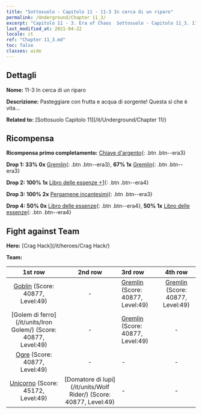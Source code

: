 ```yaml
---
title: "Sottosuolo - Capitolo 11 - 11-3 In cerca di un riparo"
permalink: /Underground/Chapter 11_3/
excerpt: "Capitolo 11 - 3. Era of Chaos  Sottosuolo - Capitolo 11_3. 11-3 In cerca di un riparo"
last_modified_at: 2021-04-22
locale: it
ref: "Chapter 11_3.md"
toc: false
classes: wide
---
```


## Dettagli

 **Nome:** 11-3 In cerca di un riparo

 **Descrizione:** Pasteggiare con frutta e acqua di sorgente! Questa sì che è vita...

 **Related to:** [Sottosuolo Capitolo 11](/it/Underground/Chapter 11/)

## Ricompensa

 **Ricompensa primo completamento:** [Chiave d'argento](/ItemsIT/con_693/){: .btn .btn--era3}

 **Drop 1:** **33% 0x** [Gremlin](/ItemsIT/unt_235/){: .btn .btn--era3}, **67% 1x** [Gremlin](/ItemsIT/unt_235/){: .btn .btn--era3}

 **Drop 2:** **100% 1x** [Libro delle essenze +1](/ItemsIT/mat_46/){: .btn .btn--era4}

 **Drop 3:** **100% 2x** [Pergamene incantesimi](/ItemsIT/con_694/){: .btn .btn--era3}

 **Drop 4:** **50% 0x** [Libro delle essenze](/ItemsIT/mat_39/){: .btn .btn--era4}, **50% 1x** [Libro delle essenze](/ItemsIT/mat_39/){: .btn .btn--era4}


## Fight against Team
 **Hero:** [Crag Hack](/it/heroes/Crag Hack/)

 **Team:**


  | 1st row | 2nd row | 3rd row | 4th row |
  |:----:|:----:|:----|:----:|
  | [Goblin](/it/units/Goblin/) (Score: 40877, Level:49)  | - | [Gremlin](/it/units/Gremlin/) (Score: 40877, Level:49)  | [Gremlin](/it/units/Gremlin/) (Score: 40877, Level:49)  |
  | [Golem di ferro](/it/units/Iron Golem/) (Score: 40877, Level:49)  | - | [Gremlin](/it/units/Gremlin/) (Score: 40877, Level:49)  | - |
  | [Ogre](/it/units/Ogre/) (Score: 40877, Level:49)  | - | - | - |
  | [Unicorno](/it/units/Unicorn/) (Score: 45172, Level:49)  | [Domatore di lupi](/it/units/Wolf Rider/) (Score: 40877, Level:49)  | - | - |


